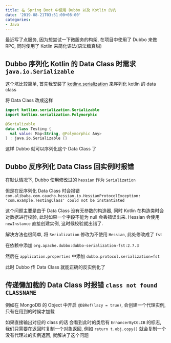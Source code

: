 ```yaml
---
title: 在 Spring Boot 中使用 Dubbo 以及 Kotlin 的坑
date: '2019-08-21T03:51:00+08:00'
categories:
- Java
---
```

最近写了点服务, 因为想尝试一下微服务的构架, 在项目中使用了 Dubbo 来做 RPC, 同时使用了 Kotlin 来简化语法(语法糖真甜)

<!--more-->
## Dubbo 序列化 Kotlin 的 Data Class 时需求 `java.io.Serializable`
这个坑比较简单, 首先我安装了 [kotlinx.serialization][1] 来序列化 kotlin 的 data class

将 Data Class 改成这样

```kotlin
import kotlinx.serialization.Serializable
import kotlinx.serialization.Polymorphic

@Serializable
data class Testing {
  val value: Map<String, @Polymorphic Any>
} : java.io.Serializable {}
```

这样 Dubbo 就可以序列化这个 Data Class 了

## Dubbo 反序列化 Data Class 回实例时报错
在默认情况下, Dubbo 使用修改过的 `hessian` 作为 `Serialization`

但是在反序列化 Data Class 时会报错 `com.alibaba.com.caucho.hessian.io.HessianProtocolException: 'com.example.TestingClass' could not be instantiated`

这个问题主要是由于 Data Class 没有无参数的构造器, 同时 Kotlin 在构造类时会对数据进行校验, 此时如果一个字段不能为 null 会丢错误出来. Hessian 会使用 `newInstance` 直接创建实例, 这时候校验就出错了.

解决方法也很简单, 将 `Serialization` 修改为不使用 `Hessian`, 此处修改成了 `fst`

在依赖中添加 `org.apache.dubbo:dubbo-serialization-fst:2.7.3`

然后在 `application.properties` 中添加 `dubbo.protocol.serialization=fst`

此时 Dubbo 传 Data Class 就能正确的反实例化了
## 传递懒加载的 Data Class 时报错 `class not found CLASSNAME`
例如在 MongoDB 的 Object 中开启 `@DBRef(lazy = true)`, 会创建一个代理实例, 只有在用到的时候才加载

如果直接输出对应的 class 的话 会看到此时的类后有 `EnhancerByCGLIB` 的标志, 我们只需要在返回时复制一个对象返回, 例如 `return t.obj.copy()` 就会复制一个没有代理过的实例返回, 就解决了这个问题

  [1]: https://github.com/Kotlin/kotlinx.serialization
